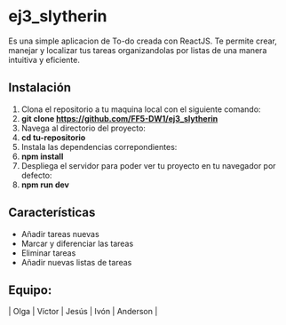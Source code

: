 # ej3_slytherin

Es una simple aplicacion de To-do creada con ReactJS. Te permite crear, manejar y localizar tus tareas organizandolas por listas de una manera intuitiva y eficiente.

## Instalación

1. Clona el repositorio a tu maquina local con el siguiente comando:  
2. **git clone https://github.com/FF5-DW1/ej3_slytherin**
3. Navega al directorio del proyecto:  
4. **cd tu-repositorio**
5. Instala las dependencias correpondientes:  
6. **npm install**
7. Despliega el servidor para poder ver tu proyecto en tu navegador por defecto:  
8. **npm run dev**

## Características

* Añadir tareas nuevas
* Marcar y diferenciar las tareas 
* Eliminar tareas
* Añadir nuevas listas de tareas

## Equipo:

| Olga | Víctor | Jesús | Ivón | Anderson |
